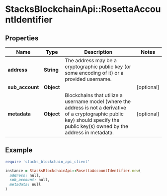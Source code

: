 # StacksBlockchainApi::RosettaAccountIdentifier

## Properties

| Name | Type | Description | Notes |
| ---- | ---- | ----------- | ----- |
| **address** | **String** | The address may be a cryptographic public key (or some encoding of it) or a provided username. |  |
| **sub_account** | **Object** |  | [optional] |
| **metadata** | **Object** | Blockchains that utilize a username model (where the address is not a derivative of a cryptographic public key) should specify the public key(s) owned by the address in metadata. | [optional] |

## Example

```ruby
require 'stacks_blockchain_api_client'

instance = StacksBlockchainApi::RosettaAccountIdentifier.new(
  address: null,
  sub_account: null,
  metadata: null
)
```

